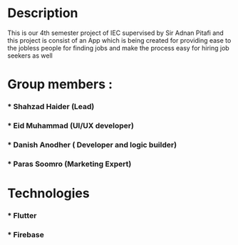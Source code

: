 # Description
This is our 4th semester project of IEC supervised by Sir Adnan Pitafi and this project is consist of an App which is being created for providing ease to the jobless people for finding jobs and make the process easy for hiring job seekers as well

# Group members :
### * Shahzad Haider (Lead)
### * Eid Muhammad (UI/UX developer)
### * Danish Anodher ( Developer and logic builder)
### * Paras Soomro (Marketing Expert)

# Technologies 
### * Flutter 
### * Firebase 
